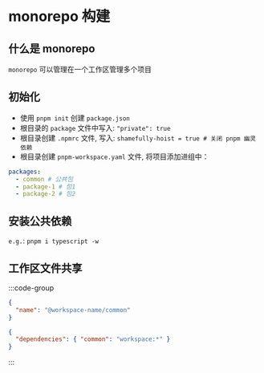 # monorepo 构建

## 什么是 monorepo

`monorepo` 可以管理在一个工作区管理多个项目

## 初始化

- 使用 `pnpm init` 创建 `package.json`
- 根目录的 `package` 文件中写入: `"private": true`
- 根目录创建 `.npmrc` 文件, 写入: `shamefully-hoist = true # 关闭 pnpm 幽灵依赖`
- 根目录创建 `pnpm-workspace.yaml` 文件, 将项目添加进组中：

```yaml
packages:
  - common # 公共包
  - package-1 # 包1
  - package-2 # 包2
```

## 安装公共依赖

`e.g.`: `pnpm i typescript -w`

## 工作区文件共享

:::code-group
```json [common]
{
  "name": "@workspace-name/common"
}
```

```json [package-1]
{
  "dependencies": { "common": "workspace:*" }
}
```
:::

